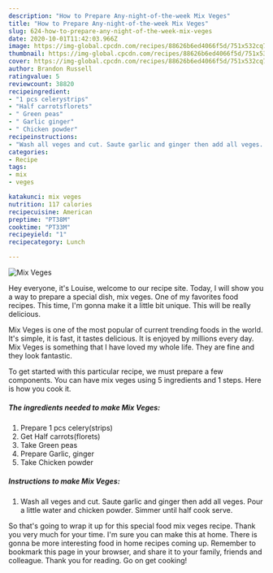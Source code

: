 ```yaml
---
description: "How to Prepare Any-night-of-the-week Mix Veges"
title: "How to Prepare Any-night-of-the-week Mix Veges"
slug: 624-how-to-prepare-any-night-of-the-week-mix-veges
date: 2020-10-01T11:42:03.966Z
image: https://img-global.cpcdn.com/recipes/88626b6ed4066f5d/751x532cq70/mix-veges-recipe-main-photo.jpg
thumbnail: https://img-global.cpcdn.com/recipes/88626b6ed4066f5d/751x532cq70/mix-veges-recipe-main-photo.jpg
cover: https://img-global.cpcdn.com/recipes/88626b6ed4066f5d/751x532cq70/mix-veges-recipe-main-photo.jpg
author: Brandon Russell
ratingvalue: 5
reviewcount: 38820
recipeingredient:
- "1 pcs celerystrips"
- "Half carrotsflorets"
- " Green peas"
- " Garlic ginger"
- " Chicken powder"
recipeinstructions:
- "Wash all veges and cut. Saute garlic and ginger then add all veges. Pour a little water and chicken powder. Simmer until half cook serve."
categories:
- Recipe
tags:
- mix
- veges

katakunci: mix veges 
nutrition: 117 calories
recipecuisine: American
preptime: "PT38M"
cooktime: "PT33M"
recipeyield: "1"
recipecategory: Lunch

---
```



![Mix Veges](https://img-global.cpcdn.com/recipes/88626b6ed4066f5d/751x532cq70/mix-veges-recipe-main-photo.jpg)

Hey everyone, it's Louise, welcome to our recipe site. Today, I will show you a way to prepare a special dish, mix veges. One of my favorites food recipes. This time, I'm gonna make it a little bit unique. This will be really delicious.



Mix Veges is one of the most popular of current trending foods in the world. It's simple, it is fast, it tastes delicious. It is enjoyed by millions every day. Mix Veges is something that I have loved my whole life. They are fine and they look fantastic.


To get started with this particular recipe, we must prepare a few components. You can have mix veges using 5 ingredients and 1 steps. Here is how you cook it.

<!--inarticleads1-->

##### The ingredients needed to make Mix Veges:

1. Prepare 1 pcs celery(strips)
1. Get Half carrots(florets)
1. Take  Green peas
1. Prepare  Garlic, ginger
1. Take  Chicken powder




<!--inarticleads2-->

##### Instructions to make Mix Veges:

1. Wash all veges and cut. Saute garlic and ginger then add all veges. Pour a little water and chicken powder. Simmer until half cook serve.




So that's going to wrap it up for this special food mix veges recipe. Thank you very much for your time. I'm sure you can make this at home. There is gonna be more interesting food in home recipes coming up. Remember to bookmark this page in your browser, and share it to your family, friends and colleague. Thank you for reading. Go on get cooking!
